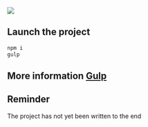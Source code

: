 <img src="https://github.com/islamovsabit/portfolio-first-version/assets/147802380/63278214-c156-4e1d-95af-47eab57df099" />

## Launch the project

```bash
npm i
gulp
```

## More information  [Gulp](https://gulpjs.com/)

## Reminder

<p>The project has not yet been written to the end</p>
